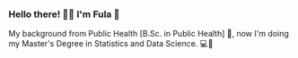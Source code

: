 ### Hello there! 👋🏾 I'm Fula :cherry_blossom:

My background from Public Health [B.Sc. in Public Health] :purple_heart:, now I'm doing my Master's Degree in Statistics and Data Science. :computer::full_moon_with_face:


<!--
**fulazz/fulazz** is a ✨ _special_ ✨ repository because its `README.md` (this file) appears on your GitHub profile.

Here are some ideas to get you started:

- 🔭 I’m currently working on ...
- 🌱 I’m currently learning ...
- 👯 I’m looking to collaborate on ...
- 🤔 I’m looking for help with ...
- 💬 Ask me about ...
- 📫 How to reach me: ...
- 😄 Pronouns: ...
- ⚡ Fun fact: ...
-->
